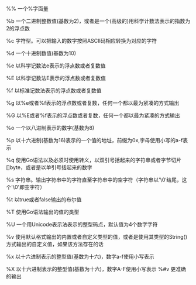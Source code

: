 %%  一个%字面量

%b  一个二进制整数值(基数为2)，或者是一个(高级的)用科学计数法表示的指数为2的浮点数

%c  字符型。可以把输入的数字按照ASCII码相应转换为对应的字符

%d  一个十进制数值(基数为10)

%e  以科学记数法e表示的浮点数或者复数值

%E  以科学记数法E表示的浮点数或者复数值

%f  以标准记数法表示的浮点数或者复数值

%g  以%e或者%f表示的浮点数或者复数，任何一个都以最为紧凑的方式输出

%G  以%E或者%f表示的浮点数或者复数，任何一个都以最为紧凑的方式输出

%o  一个以八进制表示的数字(基数为8)

%p  以十六进制(基数为16)表示的一个值的地址，前缀为0x,字母使用小写的a-f表示

%q  使用Go语法以及必须时使用转义，以双引号括起来的字符串或者字节切片[]byte，或者是以单引号括起来的数字

%s  字符串。输出字符串中的字符直至字符串中的空字符（字符串以'\0‘结尾，这个'\0'即空字符）

%t  以true或者false输出的布尔值

%T  使用Go语法输出的值的类型

%U  一个用Unicode表示法表示的整型码点，默认值为4个数字字符

%v  使用默认格式输出的内置或者自定义类型的值，或者是使用其类型的String()方式输出的自定义值，如果该方法存在的话

%x  以十六进制表示的整型值(基数为十六)，数字a-f使用小写表示

%X  以十六进制表示的整型值(基数为十六)，数字A-F使用小写表示
%#v 更准确的输出